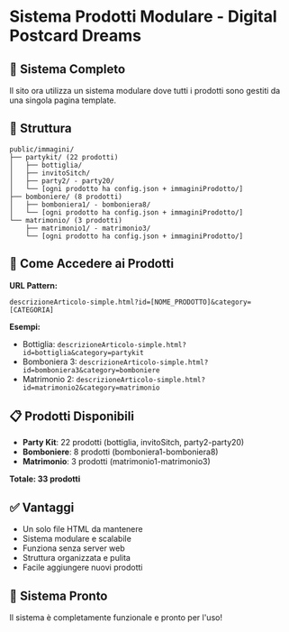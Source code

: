 # Sistema Prodotti Modulare - Digital Postcard Dreams

## 🎯 Sistema Completo

Il sito ora utilizza un sistema modulare dove tutti i prodotti sono gestiti da una singola pagina template.

## 📁 Struttura

```
public/immagini/
├── partykit/ (22 prodotti)
│   ├── bottiglia/
│   ├── invitoSitch/
│   ├── party2/ - party20/
│   └── [ogni prodotto ha config.json + immaginiProdotto/]
├── bomboniere/ (8 prodotti)
│   ├── bomboniera1/ - bomboniera8/
│   └── [ogni prodotto ha config.json + immaginiProdotto/]
└── matrimonio/ (3 prodotti)
    ├── matrimonio1/ - matrimonio3/
    └── [ogni prodotto ha config.json + immaginiProdotto/]
```

## 🔗 Come Accedere ai Prodotti

**URL Pattern:**
```
descrizioneArticolo-simple.html?id=[NOME_PRODOTTO]&category=[CATEGORIA]
```

**Esempi:**
- Bottiglia: `descrizioneArticolo-simple.html?id=bottiglia&category=partykit`
- Bomboniera 3: `descrizioneArticolo-simple.html?id=bomboniera3&category=bomboniere`
- Matrimonio 2: `descrizioneArticolo-simple.html?id=matrimonio2&category=matrimonio`

## 📋 Prodotti Disponibili

- **Party Kit**: 22 prodotti (bottiglia, invitoSitch, party2-party20)
- **Bomboniere**: 8 prodotti (bomboniera1-bomboniera8)
- **Matrimonio**: 3 prodotti (matrimonio1-matrimonio3)

**Totale: 33 prodotti**

## ✅ Vantaggi

- Un solo file HTML da mantenere
- Sistema modulare e scalabile
- Funziona senza server web
- Struttura organizzata e pulita
- Facile aggiungere nuovi prodotti

## 🚀 Sistema Pronto

Il sistema è completamente funzionale e pronto per l'uso!
